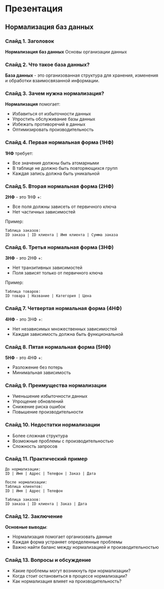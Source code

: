 # Презентация


## Нормализация баз данных

### Слайд 1. Заголовок
**Нормализация баз данных**
Основы организации данных

### Слайд 2. Что такое база данных?
**База данных** - это организованная структура для хранения, изменения и обработки взаимосвязанной информации.

### Слайд 3. Зачем нужна нормализация?
**Нормализация** помогает:
* Избавиться от избыточности данных
* Упростить обслуживание базы данных
* Избежать противоречий в данных
* Оптимизировать производительность

### Слайд 4. Первая нормальная форма (1НФ)
**1НФ** требует:
* Все значения должны быть атомарными
* В таблице не должно быть повторяющихся групп
* Каждая запись должна быть уникальной

### Слайд 5. Вторая нормальная форма (2НФ)
**2НФ** - это 1НФ +:
* Все поля должны зависеть от первичного ключа
* Нет частичных зависимостей

Пример:
```
Таблица заказов:
ID заказа | ID клиента | Имя клиента | Сумма заказа
```

### Слайд 6. Третья нормальная форма (3НФ)
**3НФ** - это 2НФ +:
* Нет транзитивных зависимостей
* Поля зависят только от первичного ключа

Пример:
```
Таблица товаров:
ID товара | Название | Категория | Цена
```

### Слайд 7. Четвертая нормальная форма (4НФ)
**4НФ** - это 3НФ +:
* Нет независимых множественных зависимостей
* Каждая зависимость должна быть функциональной

### Слайд 8. Пятая нормальная форма (5НФ)
**5НФ** - это 4НФ +:
* Разложение без потерь
* Минимальная зависимость

### Слайд 9. Преимущества нормализации
* Уменьшение избыточности данных
* Упрощение обновлений
* Снижение риска ошибок
* Повышение производительности

### Слайд 10. Недостатки нормализации
* Более сложная структура
* Возможные проблемы с производительностью
* Сложность запросов

### Слайд 11. Практический пример
```
До нормализации:
ID | Имя | Адрес | Телефон | Заказ | Дата

После нормализации:
Таблица клиентов:
ID | Имя | Адрес | Телефон

Таблица заказов:
ID заказа | ID клиента | Заказ | Дата
```

### Слайд 12. Заключение
**Основные выводы**:
* Нормализация помогает организовать данные
* Каждая форма устраняет определенные проблемы
* Важно найти баланс между нормализацией и производительностью

### Слайд 13. Вопросы и обсуждение
* Какие проблемы могут возникнуть при нормализации?
* Когда стоит остановиться в процессе нормализации?
* Как нормализация влияет на производительность?